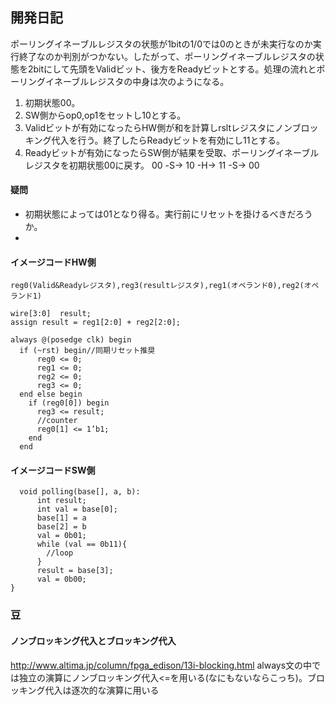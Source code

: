 ## 開発日記


ポーリングイネーブルレジスタの状態が1bitの1/0では0のときが未実行なのか実行終了なのか判別がつかない。したがって、ポーリングイネーブルレジスタの状態を2bitにして先頭をValidビット、後方をReadyビットとする。処理の流れとポーリングイネーブルレジスタの中身は次のようになる。
1. 初期状態00。
2. SW側からop0,op1をセットし10とする。
3. Validビットが有効になったらHW側が和を計算しrsltレジスタにノンブロッキング代入を行う。終了したらReadyビットを有効にし11とする。
4. Readyビットが有効になったらSW側が結果を受取、ポーリングイネーブルレジスタを初期状態00に戻す。
00 -S-> 10 -H-> 11 -S-> 00

#### 疑問
- 初期状態によっては01となり得る。実行前にリセットを掛けるべきだろうか。
- 

#### イメージコードHW側
```
reg0(Valid&Readyレジスタ),reg3(resultレジスタ),reg1(オペランド0),reg2(オペランド1)

wire[3:0]  result;
assign result = reg1[2:0] + reg2[2:0];

always @(posedge clk) begin
  if (~rst) begin//同期リセット推奨
      reg0 <= 0;
      reg1 <= 0;
      reg2 <= 0;
      reg3 <= 0;
  end else begin
    if (reg0[0]) begin
      reg3 <= result;
      //counter
      reg0[1] <= 1’b1;
    end
  end
```
#### イメージコードSW側
```
  void polling(base[], a, b):
      int result;
      int val = base[0];
      base[1] = a
      base[2] = b
      val = 0b01;
      while (val == 0b11){
        //loop
      }
      result = base[3];
      val = 0b00;
}
```

### 豆

#### ノンブロッキング代入とブロッキング代入
http://www.altima.jp/column/fpga_edison/13i-blocking.html
always文の中では独立の演算にノンブロッキング代入<=を用いる(なにもないならこっち)。ブロッキング代入は逐次的な演算に用いる
